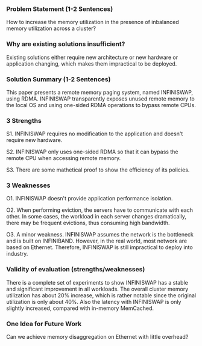 ### Problem Statement (1-2 Sentences) 

How to increase the memory utilization in the presence of inbalanced memory utilization across a cluster?



### Why are existing solutions insufficient? 

Existing solutions either require new architecture or new hardware or application changing, which makes them impractical to be deployed.



### Solution Summary (1-2 Sentences)

This paper presents a remote memory paging system, named INFINISWAP, using RDMA. INFINISWAP transparently exposes unused remote memory to the local OS and using one-sided RDMA operations to bypass remote CPUs.



### 3 Strengths

S1. INFINISWAP requires no modification to the application and doesn't require new hardware.

S2. INFINISWAP only uses one-sided RDMA so that it can bypass the remote CPU when accessing remote memory.

S3. There are some mathetical proof to show the efficiency of its policies.

 

### 3 Weaknesses

O1. INFINISWAP doesn't provide application performance isolation.

O2. When performing eviction, the servers have to communicate with each other. In some cases, the workload in each server changes dramatically, there may be frequent evictions, thus consuming high bandwidth.

O3. A minor weakness. INFINISWAP assumes the network is the bottleneck and is built on INFINIBAND. However, in the real world, most network are based on Ethernet. Therefore, INFINISWAP is still impractical to deploy into industry.





### Validity of evaluation (strengths/weaknesses)

There is a complete set of experiments to show INFINISWAP has a stable and significant improvement in all workloads. The overall cluster memory utilization has about 20% increase, which is rather notable since the original utilization is only about 40%. Also the latency with INFINISWAP is only slightly increased, compared with in-memory MemCached.



### One Idea for Future Work

Can we achieve memory disaggregation on Ethernet with little overhead?


